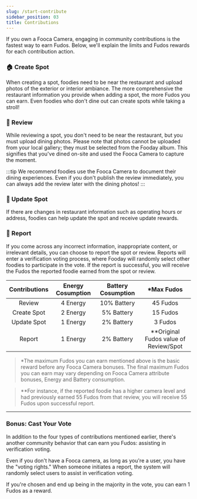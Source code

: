 ```yaml
---
slug: /start-contribute
sidebar_position: 03
title: Contributions
---
```


If you own a Fooca Camera, engaging in community contributions is the fastest way to earn Fudos. Below, we'll explain the limits and Fudos rewards for each contribution action.
 
### 🏠 Create Spot

When creating a spot, foodies need to be near the restaurant and upload photos of the exterior or interior ambiance. The more comprehensive the restaurant information you provide when adding a spot, the more Fudos you can earn. Even foodies who don't dine out can create spots while taking a stroll!

### 📓 Review

While reviewing a spot, you don't need to be near the restaurant, but you must upload dining photos. Please note that photos cannot be uploaded from your local gallery; they must be selected from the Fooday album. This signifies that you've dined on-site and used the Fooca Camera to capture the moment.

:::tip
We recommend foodies use the Fooca Camera to document their dining experiences. Even if you don't publish the review immediately, you can always add the review later with the dining photos!
:::


### 👷 Update Spot

If there are changes in restaurant information such as operating hours or address, foodies can help update the spot and receive update rewards.

### 🚨 Report

If you come across any incorrect information, inappropriate content, or irrelevant details, you can choose to report the spot or review. Reports will enter a verification voting process, where Fooday will randomly select other foodies to participate in the vote. If the report is successful, you will receive the Fudos the reported foodie earned from the spot or review.

| Contributions  | Energy Cosumption    | Battery Cosumption     | *Max Fudos    |
|:---:        | :---:        |:---:       | :---:       |
| Review      | 4 Energy  | 10% Battery  | 45 Fudos    |
| Create Spot | 2 Energy  | 5% Battery   | 15 Fudos   |
| Update Spot | 1 Energy  | 2% Battery   | 3 Fudos    |
| Report      | 1 Energy  | 2% Battery   | **Original Fudos value of Review/Spot     |
  
> *The maximum Fudos you can earn mentioned above is the basic reward before any Fooca Camera bonuses. The final maximum Fudos you can earn may vary depending on Fooca Camera attribute bonuses, Energy and Battery consumption.

> **For instance, if the reported foodie has a higher camera level and had previously earned 55 Fudos from that review, you will receive 55 Fudos upon successful report.

***

### Bonus: Cast Your Vote

In addition to the four types of contributions mentioned earlier, there's another community behavior that can earn you Fudos: assisting in verification voting.

Even if you don't have a Fooca camera, as long as you're a user, you have the "voting rights." When someone initiates a report, the system will randomly select users to assist in verification voting.

If you're chosen and end up being in the majority in the vote, you can earn 1 Fudos as a reward.